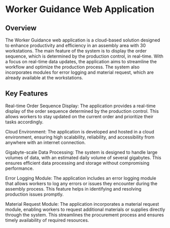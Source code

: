 # Worker Guidance Web Application
## Overview
The Worker Guidance web application is a cloud-based solution designed to enhance productivity and efficiency in an assembly area with 30 workstations. The main feature of the system is to display the order sequence, which is determined by the production control, in real-time. With a focus on real-time data updates, the application aims to streamline the workflow and optimize the production process. The system also incorporates modules for error logging and material request, which are already available at the workstations.

## Key Features
Real-time Order Sequence Display: The application provides a real-time display of the order sequence determined by the production control. This allows workers to stay updated on the current order and prioritize their tasks accordingly.

Cloud Environment: The application is developed and hosted in a cloud environment, ensuring high scalability, reliability, and accessibility from anywhere with an internet connection.

Gigabyte-scale Data Processing: The system is designed to handle large volumes of data, with an estimated daily volume of several gigabytes. This ensures efficient data processing and storage without compromising performance.

Error Logging Module: The application includes an error logging module that allows workers to log any errors or issues they encounter during the assembly process. This feature helps in identifying and resolving production issues promptly.

Material Request Module: The application incorporates a material request module, enabling workers to request additional materials or supplies directly through the system. This streamlines the procurement process and ensures timely availability of required resources.